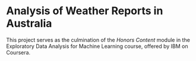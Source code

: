 # Analysis of Weather Reports in Australia

This project serves as the culmination of the *Honors Content* module in the Exploratory Data Analysis for Machine Learning course, offered by IBM on Coursera.


